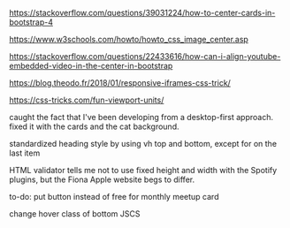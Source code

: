 https://stackoverflow.com/questions/39031224/how-to-center-cards-in-bootstrap-4

https://www.w3schools.com/howto/howto_css_image_center.asp

https://stackoverflow.com/questions/22433616/how-can-i-align-youtube-embedded-video-in-the-center-in-bootstrap

https://blog.theodo.fr/2018/01/responsive-iframes-css-trick/

https://css-tricks.com/fun-viewport-units/

caught the fact that I've been developing from a desktop-first approach. fixed it with the cards and the cat background.

standardized heading style by using vh top and bottom, except for on the last item 

HTML validator tells me not to use fixed height and width with the Spotify plugins, but the Fiona Apple website begs to differ.







to-do: put button instead of free for monthly meetup card

change hover class of bottom JSCS